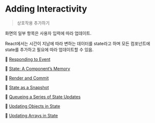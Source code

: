 # Adding Interactivity

> 상호작용 추가하기

화면의 일부 항목은 사용자 입력에 따라 업데이트.

React에서는 시간이 지남에 따라 변하는 데이터를 state라고 하며 모든 컴포넌트에 state를 추가하고 필요에 따라 업데이트할 수 있음.

📄 [Responding to Event](./014-리액트%20Responding%20to%20Event.md)

📄 [State: A Component’s Memory](./015-리액트%20State%20A%20Component’s%20Memory.md)

📄 [Render and Commit](./016-리액트%20Render%20and%20Commit.md)

📄 [State as a Snapshot](./017-리액트%20State%20as%20a%20Snapshot.md)

📄 [Queueing a Series of State Updates](./018-리액트%20Queueing%20a%20Series%20of%20State%20Updates.md)

📄 [Updating Objects in State](./019-리액트%20Updating%20Objects%20in%20State.md)

📄 [Updating Arrays in State](./020-리액트%20Updating%20Arrays%20in%20State.md)
